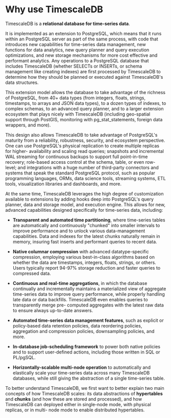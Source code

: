 # Why use TimescaleDB

TimescaleDB is a **relational database for time-series data**.

It is implemented as an extension to PostgreSQL, which means that it runs
within an PostgreSQL server as part of the same process, with code that
introduces new capabilities for time-series data management, new functions
for data analytics, new query planner and query execution optimizations, and
new storage mechanisms for more cost effective and performant analytics.
Any operations to a PostgreSQL database that includes TimescaleDB (whether
SELECTs or INSERTs, or schema management like creating indexes) are first
processed by TimescaleDB to determine how they should be planned or
executed against TimescaleDB's data structures.

This extension model allows the database to take advantage of the richness of
PostgreSQL, from 40+ data types (from integers, floats, strings, timestamps,
to arrays and JSON data types), to a dozen types of indexes, to complex
schemas, to an advanced query planner, and to a larger extension ecosystem
that plays nicely with TimescaleDB (including geo-spatial support through
PostGIS, monitoring with pg_stat_statements, foreign data wrappers, and more).

This design also allows TimescaleDB to take advantage of PostgreSQL's maturity
from a reliability, robustness, security, and ecosystem perspective.  One can
use PostgreSQL's physical replication to create multiple replicas for higher-
availability and scaling read queries; snapshots and incremental WAL streaming
for continuous backups to support full point-in-time recovery; role-based
access control at the schema, table, or even row-level; and integrations with
a huge number of third-party connectors and systems that speak the standard
PostgreSQL protocol, such as popular programming languages, ORMs, data science
tools, streaming systems, ETL tools, visualization libraries and dashboards,
and more.

At the same time, TimescaleDB leverages the high degree of customization
available to extensions by adding hooks deep into PostgreSQL's query planner,
data and storage model, and execution engine. This allows for new,
advanced capabilities designed specifically for time-series data, including:

- **Transparent and automated time partitioning**, where time-series tables are
  automatically and continuously "chunked" into smaller intervals to improve
  performance and to unlock various data-management capabilities.  Data
  and indexes for the latest chunks naturally remain in memory,
  insuring fast inserts and performant queries to recent data.

- **Native columnar compression** with advanced datatype-specific compression,
  employing various best-in-class algorithms based on whether the data are
  timestamps, integers, floats, strings, or others.  Users typically report 94-97\%
  storage reduction and faster queries to compressed data.

- **Continuous and real-time aggregations**, in which the database continually
  and incrementally maintains a materialized view of aggregate time-series data
  to improve query performance, while properly handling late data or data
  backfills.  TimescaleDB even enables queries to transparently merge pre-
  computed aggregates with the latest raw data to ensure always up-to-date
  answers.

- **Automated time-series data management features**, such as explicit or
  policy-based data retention policies, data reordering policies, aggregation
  and compression policies, downsampling policies, and more.

- **In-database job-scheduling framework** to power both native policies and to
  support user-defined actions, including those written in SQL or PL/pgSQL.

- **Horizontally-scalable multi-node operation** to automatically and
  elastically scale your time-series data across many TimescaleDB databases,
  while still giving the abstraction of a single time-series table.

To better understand TimescaleDB, we first want to better explain two main
concepts of how TimescaleDB scales: its data abstractions of **hypertables**
and **chunks** (and how these are stored and processed), and how TimescaleDB
can deployed either in single-node mode, with physical replicas, or in multi-
node mode to enable distributed hypertables.



[data model]: /introduction/data-model
[chunking]: https://www.timescale.com/blog/time-series-data-why-and-how-to-use-a-relational-database-instead-of-nosql-d0cd6975e87c#2362
[jumpSQL]: /using-timescaledb/hypertables
[TvsP]: /introduction/timescaledb-vs-postgres
[Compression Operational Overview]: /using-timescaledb/compression
[compression blog post]: https://blog.timescale.com/blog/building-columnar-compression-in-a-row-oriented-database
[contact]: https://www.timescale.com/contact
[slack]: https://slack.timescale.com/
[distributed-hypertable-limitations]: /using-timescaledb/limitations#distributed-hypertable-limitations
[multi-node-basic]: /getting-started/setup-multi-node-basic
